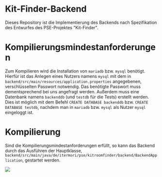 # Kit-Finder-Backend

Dieses Repository ist die Implementierung des Backends nach Spezifikation des Entwurfes des PSE-Projektes "Kit-Finder".

# Kompilierungsmindestanforderungen
Zum Kompilieren wird die Installation von `mariadb` bzw. `mysql` benötigt.
Hierfür ist das Anlegen eines Nutzers namens `mysql` mit dem in `backend/src/main/resources/application.properties` angegebenen, verschlüsselten Passwort notwendig.
Das benötigte Passwort muss dementsprechend bei uns angefragt werden.
Außerdem muss eine Datenbank namens `backenddb` (und `testdb` für die Tests) erstellt werden.
Dies ist möglich mit dem Befehl `CREATE DATABASE backenddb` bzw. `CREATE DATABASE testdb`, nachdem man in `mariadb` bzw. `mysql` als Nutzer `mysql` eingeloggt ist.

# Kompilierung
Sind die Kompilierungsmindestanforderungen erfüllt, so kann das Backend durch das Ausführen der Hauptklasse, `backend/src/main/java/de/itermori/pse/kitroomfinder/backend/BackendApplication`, gestartet werden.

![](https://raw.githubusercontent.com/coderPaddyS/PSE_G3_Implementierung_Backend/main/cloc.svg)
